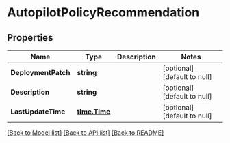 # AutopilotPolicyRecommendation

## Properties
Name | Type | Description | Notes
------------ | ------------- | ------------- | -------------
**DeploymentPatch** | **string** |  | [optional] [default to null]
**Description** | **string** |  | [optional] [default to null]
**LastUpdateTime** | [**time.Time**](time.Time.md) |  | [optional] [default to null]

[[Back to Model list]](../README.md#documentation-for-models) [[Back to API list]](../README.md#documentation-for-api-endpoints) [[Back to README]](../README.md)



